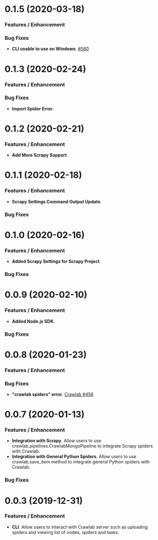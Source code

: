 # 0.1.5 (2020-03-18)
### Features / Enhancement

### Bug Fixes
- **CLI unable to use on Windows**. [#580](https://github.com/crawlab-team/crawlab/issues/580)

# 0.1.3 (2020-02-24)
### Features / Enhancement

### Bug Fixes
- **Import Spider Error**. 

# 0.1.2 (2020-02-21)
### Features / Enhancement
- **Add More Scrapy Support**. 

# 0.1.1 (2020-02-18)
### Features / Enhancement
- **Scrapy Settings Command Output Update**. 

### Bug Fixes

# 0.1.0 (2020-02-16)
### Features / Enhancement
- **Added Scrapy Settings for Scrapy Project**. 

### Bug Fixes

# 0.0.9 (2020-02-10)

### Features / Enhancement
- **Added Node.js SDK**.

### Bug Fixes

# 0.0.8 (2020-01-23)

### Features / Enhancement

### Bug Fixes
- **"crawlab spiders" error**. [Crawlab #458](https://github.com/crawlab-team/crawlab/issues/458)

# 0.0.7 (2020-01-13)

### Features / Enhancement
- **Integration with Scrapy**. Allow users to use crawlab.pipelines.CrawlabMongoPipeline to integrate Scrapy spiders with Crawlab.
- **Integration with General Python Spiders**. Allow users to use crawlab.save_item method to integrate general Python spiders with Crawlab.

### Bug Fixes

# 0.0.3 (2019-12-31)

### Features / Enhancement
- **CLI**. Allow users to interact with Crawlab server such as uploading spiders and viewing list of nodes, spiders and tasks.